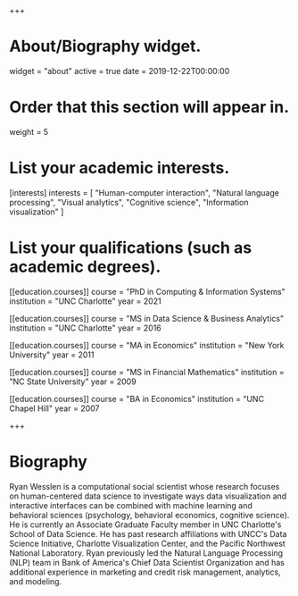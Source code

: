 +++
# About/Biography widget.
widget = "about"
active = true
date = 2019-12-22T00:00:00

# Order that this section will appear in.
weight = 5

# List your academic interests.
[interests]
  interests = [
    "Human-computer interaction",
    "Natural language processing",
    "Visual analytics",
    "Cognitive science",
    "Information visualization"
  ]

# List your qualifications (such as academic degrees).
[[education.courses]]
  course = "PhD in Computing & Information Systems"
  institution = "UNC Charlotte"
  year = 2021

[[education.courses]]
  course = "MS in Data Science & Business Analytics"
  institution = "UNC Charlotte"
  year = 2016
  
[[education.courses]]
  course = "MA in Economics"
  institution = "New York University"
  year = 2011
  
[[education.courses]]
  course = "MS in Financial Mathematics"
  institution = "NC State University"
  year = 2009

[[education.courses]]
  course = "BA in Economics"
  institution = "UNC Chapel Hill"
  year = 2007
 
+++

# Biography

Ryan Wesslen is a computational social scientist whose research focuses on human-centered data science to investigate ways data visualization and interactive interfaces can be combined with machine learning and behavioral sciences (psychology, behavioral economics, cognitive science). He is currently an Associate Graduate Faculty member in UNC Charlotte's School of Data Science. He has past research affiliations with UNCC's Data Science Initiative, Charlotte Visualization Center, and the Pacific Northwest National Laboratory. Ryan previously led the Natural Language Processing (NLP) team in Bank of America's Chief Data Scientist Organization and has additional experience in marketing and credit risk management, analytics, and modeling.

